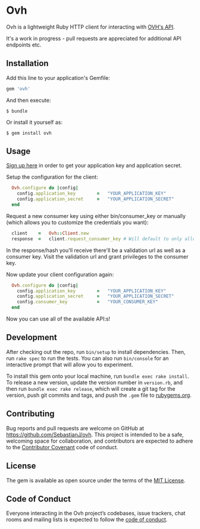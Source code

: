 # Ovh

Ovh is a lightweight Ruby HTTP client for interacting with [OVH's API](https://eu.api.ovh.com).

It's a work in progress - pull requests are appreciated for additional API endpoints etc.

## Installation

Add this line to your application's Gemfile:

```ruby
gem 'ovh'
```

And then execute:

    $ bundle

Or install it yourself as:

    $ gem install ovh

## Usage

[Sign up here](https://eu.api.ovh.com/createApp/) in order to get your application key and application secret.

Setup the configuration for the client:

```ruby
  Ovh.configure do |config|
    config.application_key        =   "YOUR_APPLICATION_KEY"
    config.application_secret     =   "YOUR_APPLICATION_SECRET"
  end
```

Request a new consumer key using either bin/consumer_key or manually (which allows you to customize the credentials you want):

```ruby
  client    =   Ovh::Client.new
  response  =   client.request_consumer_key # Will default to only allow GET requests if invoked without custom access rules
```

In the response/hash you'll receive there'll be a validation url as well as a consumer key. Visit the validation url and grant privileges to the consumer key.

Now update your client configuration again:

```ruby
  Ovh.configure do |config|
    config.application_key        =   "YOUR_APPLICATION_KEY"
    config.application_secret     =   "YOUR_APPLICATION_SECRET"
    config.consumer_key           =   "YOUR_CONSUMER_KEY"
  end
```

Now you can use all of the available API:s!

## Development

After checking out the repo, run `bin/setup` to install dependencies. Then, run `rake spec` to run the tests. You can also run `bin/console` for an interactive prompt that will allow you to experiment.

To install this gem onto your local machine, run `bundle exec rake install`. To release a new version, update the version number in `version.rb`, and then run `bundle exec rake release`, which will create a git tag for the version, push git commits and tags, and push the `.gem` file to [rubygems.org](https://rubygems.org).

## Contributing

Bug reports and pull requests are welcome on GitHub at https://github.com/SebastianJ/ovh. This project is intended to be a safe, welcoming space for collaboration, and contributors are expected to adhere to the [Contributor Covenant](http://contributor-covenant.org) code of conduct.

## License

The gem is available as open source under the terms of the [MIT License](https://opensource.org/licenses/MIT).

## Code of Conduct

Everyone interacting in the Ovh project’s codebases, issue trackers, chat rooms and mailing lists is expected to follow the [code of conduct](https://github.com/SebastianJ/ovh/blob/master/CODE_OF_CONDUCT.md).
